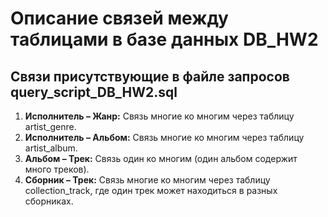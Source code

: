 # Описание связей между таблицами в базе данных DB_HW2

## Связи присутствующие в файле запросов query_script_DB_HW2.sql

1. **Исполнитель – Жанр:** Связь многие ко многим через таблицу artist_genre.
2. **Исполнитель – Альбом:** Связь многие ко многим через таблицу artist_album.
3. **Альбом – Трек:** Связь один ко многим (один альбом содержит много треков).
4. **Сборник – Трек:** Связь многие ко многим через таблицу collection_track, где один трек может находиться в разных сборниках.